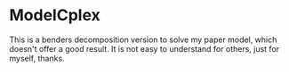 # ModelCplex
This is a benders decomposition version to solve my paper model, which doesn't offer a good result. It is not easy to understand for others, just for myself, thanks.
